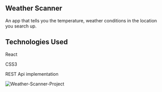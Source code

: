 ## Weather Scanner 
An app that tells you the temperature, weather conditions in the location you search up.

## Technologies Used

React

CSS3

REST Api implementation 

![Weather-Scanner-Project](https://user-images.githubusercontent.com/44646134/72392512-4d9dc600-36fe-11ea-9923-13bf8830dcdc.jpg)
